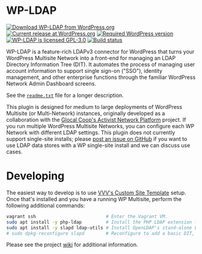 # WP-LDAP

[![Download WP-LDAP from WordPress.org](https://img.shields.io/wordpress/plugin/dt/wp-ldap.svg)](https://wordpress.org/plugins/wp-ldap/)
[![Current release at WordPress.org](https://img.shields.io/wordpress/plugin/v/wp-ldap.svg)](https://wordpress.org/plugins/wp-ldap/)
[![Required WordPress version](https://img.shields.io/wordpress/v/wp-ldap.svg)](https://wordpress.org/plugins/wp-ldap/developers/)
[![WP-LDAP is licensed GPL-3.0](https://img.shields.io/github/license/meitar/wp-ldap.svg)](https://www.gnu.org/licenses/quick-guide-gplv3.en.html)
[![Build status](https://travis-ci.org/meitar/wp-ldap.svg?branch=develop)](https://travis-ci.org/meitar/wp-ldap)

WP-LDAP is a feature-rich LDAPv3 connector for WordPress that turns your WordPress Multisite Network into a front-end for managing an LDAP Directory Information Tree (DIT). It automates the process of managing user account information to support single sign-on ("SSO"), identity management, and other enterprise functions through the familiar WordPress Network Admin Dashboard screens.

See the [`readme.txt`](readme.txt) file for a longer description.

This plugin is designed for medium to large deployments of WordPress Multisite (or Multi-Network) instances, originally developed as a collaboration with the [Glocal Coop's Activist Network Platform](https://glocal.coop/activist-network-platform/) project. If you run multiple WordPress Multisite Networks, you can configure each WP Network with different LDAP settings. This plugin does not currently support single-site installs; please [post an issue on GitHub](https://github.com/meitar/wp-ldap/issues) if you want to use LDAP data stores with a WP single-site install and we can discuss use cases.

# Developing

The easiest way to develop is to use [VVV's Custom Site Template](https://github.com/Varying-Vagrant-Vagrants/custom-site-template) setup. Once that's installed and you have a running WP Multisite, perform the following additional commands:

```sh
vagrant ssh                          # Enter the Vagrant VM.
sudo apt install -y php-ldap         # Install the PHP LDAP extension for your default PHP version.
sudo apt install -y slapd ldap-utils # Install OpenLDAP's stand-alone LDAP daemon and helper utilities.
# sudo dpkg-reconfigure slapd        # Reconfigure to add a basic DIT, if not automatically triggered.
```

Please see the project [wiki](https://github.com/meitar/wp-ldap/wiki) for additional information.

